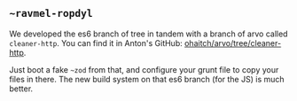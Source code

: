 ## `~ravmel-ropdyl`
We developed the es6 branch of tree in tandem with a branch of arvo called `cleaner-http`.  You can find it in Anton's GitHub: [ohaitch/arvo/tree/cleaner-http](https://github.com/ohaitch/arvo/tree/cleaner-http).  

Just boot a fake `~zod` from that, and configure your grunt file to copy your files in there.  The new build system on that es6 branch (for the JS) is much better.